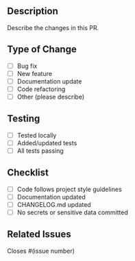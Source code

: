 ## Description
Describe the changes in this PR.

## Type of Change
- [ ] Bug fix
- [ ] New feature
- [ ] Documentation update
- [ ] Code refactoring
- [ ] Other (please describe)

## Testing
- [ ] Tested locally
- [ ] Added/updated tests
- [ ] All tests passing

## Checklist
- [ ] Code follows project style guidelines
- [ ] Documentation updated
- [ ] CHANGELOG.md updated
- [ ] No secrets or sensitive data committed

## Related Issues
Closes #(issue number)

